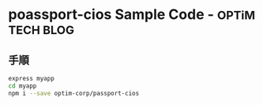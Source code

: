 # poassport-cios Sample Code - <small>OPTiM TECH BLOG</small>

## 手順

```sh
express myapp
cd myapp
npm i --save optim-corp/passport-cios
```